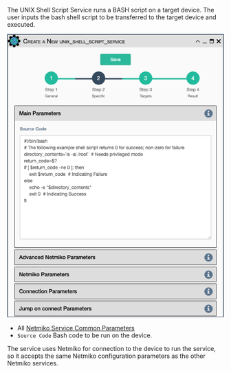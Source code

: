 The UNIX Shell Script Service runs a BASH script on a target device. The
user inputs the bash shell script to be transferred to the target device
and executed.

![UNIX Shell Service](../../_static/automation/builtin_service_types/unix_shellscript.png)

- All [Netmiko Service Common Parameters](netmiko_common.md)
- `Source Code` Bash code to be run on the device.

The service uses Netmiko for connection to the device to run the service,
so it accepts the same Netmiko configuration parameters as the other 
Netmiko services.
